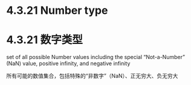 # 4.3.21 Number type

# 4.3.21 数字类型

set of all possible Number values including the special “Not-a-Number” (NaN) value, positive infinity, and negative infinity

所有可能的数值集合，包括特殊的“非数字”（NaN）、正无穷大、负无穷大
